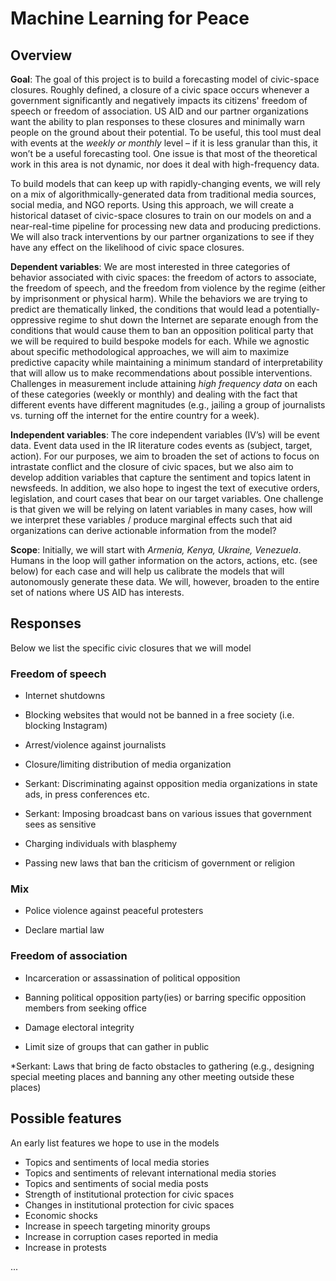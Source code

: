 # Machine Learning for Peace

## Overview 

**Goal**: The goal of this project is to build a forecasting model of civic-space closures. Roughly defined, a closure of a civic space occurs whenever a government significantly and negatively impacts its citizens' freedom of speech or freedom of association. US AID and our partner organizations want the ability to plan responses to these closures and minimally warn people on the ground about their potential. To be useful, this tool must deal with events at the *weekly or monthly* level – if it is less granular than this, it won’t be a useful forecasting tool. One issue is that most of the theoretical work in this area is not dynamic, nor does it deal with high-frequency data.  

To build models that can keep up with rapidly-changing events, we will rely on a mix of algorithmically-generated data from traditional media sources, social media, and NGO reports. Using this approach, we will create a historical dataset of civic-space closures to train on our models on and a near-real-time pipeline for processing new data and producing predictions. We will also track interventions by our partner organizations to see if they have any effect on the likelihood of civic space closures.

**Dependent variables**: We are most interested in three categories of behavior associated with civic spaces: the freedom of actors to associate, the freedom of speech, and the freedom from violence by the regime (either by imprisonment or physical harm).  While the behaviors we are trying to predict are thematically linked, the conditions that would lead a potentially-oppressive regime to shut down the Internet are separate enough from the conditions that would cause them to ban an opposition political party that we will be required to build bespoke models for each. While we agnostic about specific methodological approaches, we will aim to maximize predictive capacity while maintaining a minimum standard of interpretability that will allow us to make recommendations about possible interventions. Challenges in measurement include attaining *high frequency data* on each of these categories (weekly or monthly) and dealing with the fact that different events have different magnitudes (e.g., jailing a group of journalists vs. turning off the internet for the entire country for a week).

**Independent variables**: The core independent variables (IV’s) will be event data.  Event data used in the IR literature codes events as (subject, target, action).  For our purposes, we aim to broaden the set of actions to focus on intrastate conflict and the closure of civic spaces, but we also aim to develop addition variables that capture the sentiment and topics latent in newsfeeds.  In addition, we also hope to ingest the text of executive orders, legislation, and court cases that bear on our target variables.  One challenge is that given we will be relying on latent variables in many cases, how will we interpret these variables / produce marginal effects such that aid organizations can derive actionable information from the model?

**Scope**: Initially, we will start with *Armenia, Kenya, Ukraine, Venezuela*.  Humans in the loop will gather information on the actors, actions, etc. (see below) for each case and will help us calibrate the models that will autonomously generate these data.  We will, however, broaden to the entire set of nations where US AID has interests.

## Responses
Below we list the specific civic closures that we will model

### Freedom of speech
* Internet shutdowns
* Blocking websites that would not be banned in a free society (i.e. blocking Instagram)

* Arrest/violence against journalists
* Closure/limiting distribution of media organization
* Serkant: Discriminating against opposition media organizations in state ads, in press conferences etc.
* Serkant: Imposing broadcast bans on various issues that government sees as sensitive

* Charging individuals with blasphemy 
* Passing new laws that ban the criticism of government or religion 


### Mix
* Police violence against peaceful protesters 

* Declare martial law


### Freedom of association
* Incarceration or assassination of political opposition
* Banning political opposition party(ies) or barring specific opposition members from seeking office
* Damage electoral integrity

* Limit size of groups that can gather in public

*Serkant: Laws that bring de facto obstacles to gathering (e.g., designing special meeting places and banning any other meeting outside these places)

## Possible features
An early list features we hope to use in the models

* Topics and sentiments of local media stories
* Topics and sentiments of relevant international media stories
* Topics and sentiments of social media posts
* Strength of institutional protection for civic spaces
* Changes in institutional protection for civic spaces
* Economic shocks
* Increase in speech targeting minority groups
* Increase in corruption cases reported in media
* Increase in protests

...


